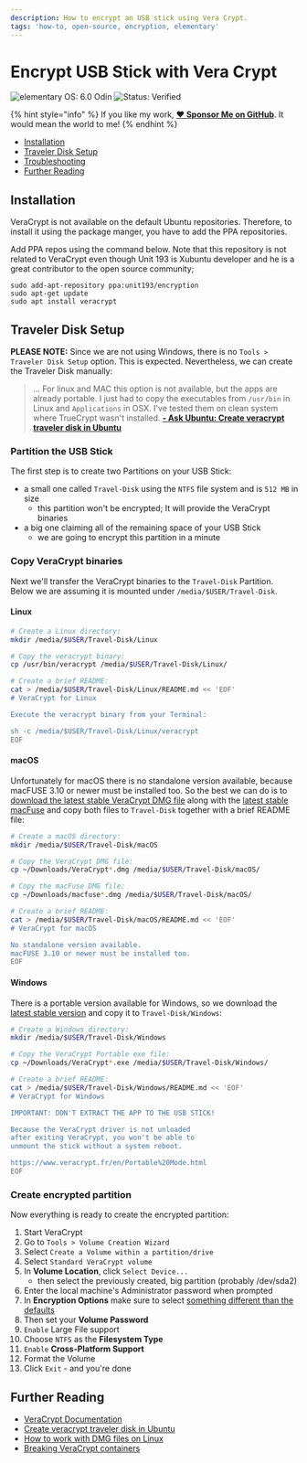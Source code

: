 ```yaml
---
description: How to encrypt an USB stick using Vera Crypt.
tags: 'how-to, open-source, encryption, elementary'
---
```


# Encrypt USB Stick with Vera Crypt

![elementary OS: 6.0 Odin](https://img.shields.io/badge/elementary%C2%A0OS-6.0%20Odin-007aff) ![Status: Verified](https://img.shields.io/badge/status-verified-58c633)

{% hint style="info" %}
If you like my work, [**❤️ Sponsor Me on GitHub**](https://github.com/sponsors/marbetschar). It would mean the world to me!
{% endhint %}

* [Installation](encrypt-usb-stick-with-vera-crypt.md#installation)
* [Traveler Disk Setup](encrypt-usb-stick-with-vera-crypt.md#traveler-disk-setup)
* [Troubleshooting](encrypt-usb-stick-with-vera-crypt.md#troubleshooting)
* [Further Reading](encrypt-usb-stick-with-vera-crypt.md#further-reading)

## Installation

VeraCrypt is not available on the default Ubuntu repositories. Therefore, to install it using the package manger, you have to add the PPA repositories.

Add PPA repos using the command below. Note that this repository is not related to VeraCrypt even though Unit 193 is Xubuntu developer and he is a great contributor to the open source community;

```text
sudo add-apt-repository ppa:unit193/encryption
sudo apt-get update
sudo apt install veracrypt
```

## Traveler Disk Setup

**PLEASE NOTE:** Since we are not using Windows, there is no `Tools > Traveler Disk Setup` option. This is expected. Nevertheless, we can create the Traveler Disk manually:

> ... For linux and MAC this option is not available, but the apps are already portable. I just had to copy the executables from `/usr/bin` in Linux and `Applications` in OSX. I've tested them on clean system where TrueCrypt wasn't installed. [**- Ask Ubuntu: Create veracrypt traveler disk in Ubuntu**](https://askubuntu.com/questions/847127/create-veracrypt-traveler-disk-in-ubuntu)

### Partition the USB Stick

The first step is to create two Partitions on your USB Stick:

* a small one called `Travel-Disk` using the `NTFS` file system and is `512 MB` in size
  * this partition won't be encrypted; It will provide the VeraCrypt binaries
* a big one claiming all of the remaining space of your USB Stick
  * we are going to encrypt this partition in a minute

### Copy VeraCrypt binaries

Next we'll transfer the VeraCrypt binaries to the `Travel-Disk` Partition. Below we are assuming it is mounted under `/media/$USER/Travel-Disk`.

#### Linux

```bash
# Create a Linux directory:
mkdir /media/$USER/Travel-Disk/Linux

# Copy the veracrypt binary:
cp /usr/bin/veracrypt /media/$USER/Travel-Disk/Linux/

# Create a brief README:
cat > /media/$USER/Travel-Disk/Linux/README.md << 'EOF'
# VeraCrypt for Linux

Execute the veracrypt binary from your Terminal:

sh -c /media/$USER/Travel-Disk/Linux/veracrypt
EOF
```

#### macOS

Unfortunately for macOS there is no standalone version available, because macFUSE 3.10 or newer must be installed too. So the best we can do is to [download the latest stable VeraCrypt DMG file](https://www.veracrypt.fr/en/Downloads.html) along with the [latest stable macFuse](https://github.com/osxfuse/osxfuse/releases) and copy both files to `Travel-Disk` together with a brief README file:

```bash
# Create a macOS directory:
mkdir /media/$USER/Travel-Disk/macOS

# Copy the VeraCrypt DMG file:
cp ~/Downloads/VeraCrypt*.dmg /media/$USER/Travel-Disk/macOS/

# Copy the macFuse DMG file:
cp ~/Downloads/macfuse*.dmg /media/$USER/Travel-Disk/macOS/

# Create a brief README:
cat > /media/$USER/Travel-Disk/macOS/README.md << 'EOF'
# VeraCrypt for macOS

No standalone version available.
macFUSE 3.10 or newer must be installed too.
EOF
```

#### Windows

There is a portable version available for Windows, so we download the [latest stable version](https://www.veracrypt.fr/en/Downloads.html) and copy it to `Travel-Disk/Windows`:

```bash
# Create a Windows directory:
mkdir /media/$USER/Travel-Disk/Windows

# Copy the VeraCrypt Portable exe file:
cp ~/Downloads/VeraCrypt*.exe /media/$USER/Travel-Disk/Windows/

# Create a brief README:
cat > /media/$USER/Travel-Disk/Windows/README.md << 'EOF'
# VeraCrypt for Windows

IMPORTANT: DON'T EXTRACT THE APP TO THE USB STICK!

Because the VeraCrypt driver is not unloaded
after exiting VeraCrypt, you won't be able to
unmount the stick without a system reboot.

https://www.veracrypt.fr/en/Portable%20Mode.html
EOF
```

### Create encrypted partition

Now everything is ready to create the encrypted partition:

1. Start VeraCrypt
2. Go to `Tools > Volume Creation Wizard`
3. Select `Create a Volume within a partition/drive`
4. Select `Standard VeraCrypt volume`
5. In **Volume Location**, click `Select Device...`
   * then select the previously created, big partition \(probably /dev/sda2\)
6. Enter the local machine's Administrator password when prompted
7. In **Encryption Options** make sure to select [something different than the defaults](https://blog.elcomsoft.com/2020/03/breaking-veracrypt-containers/)
8. Then set your **Volume Password**
9. `Enable` Large File support
10. Choose `NTFS` as the **Filesystem Type**
11. `Enable` **Cross-Platform Support**
12. Format the Volume
13. Click `Exit` - and you're done

## Further Reading

* [VeraCrypt Documentation](https://www.veracrypt.fr/en/Documentation.html)
* [Create veracrypt traveler disk in Ubuntu](https://askubuntu.com/questions/847127/create-veracrypt-traveler-disk-in-ubuntu)
* [How to work with DMG files on Linux](https://eastmanreference.com/how-to-work-with-dmg-files-on-linux)
* [Breaking VeraCrypt containers](https://blog.elcomsoft.com/2020/03/breaking-veracrypt-containers/)

